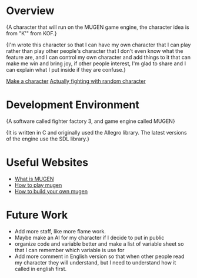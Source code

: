 # Overview

{A character that will run on the MUGEN game engine, the character idea is from "K'" from KOF.}

{I'm wrote this character so that I can have my own character that I can play rather than play other people's character that I don't even know what the feature are, and I can control my own character and add things to it that can make me win and bring joy, if other people interest, I'm glad to share and I can explain what I put inside if they are confuse.}

[Make a character](https://youtu.be/iPl8lDyq5Pw)
[Actually fighting with random character](https://youtu.be/1fxe2z_bCUw)

# Development Environment

{A software called fighter factory 3, and game engine called MUGEN}

{It is written in C and originally used the Allegro library. The latest versions of the engine use the SDL library.}

# Useful Websites
* [What is MUGEN](https://www.fightersgeneration.com/features/mugen.html)
* [How to play mugen](https://www.reddit.com/r/gaming/comments/99nzx6/how_do_you_play_mugen_games/)
* [How to build your own mugen](https://www.instructables.com/How-to-Build-Your-Own-MUGEN-Roster/)

# Future Work
* Add more staff, like more flame work.
* Maybe make an AI for my character if I decide to put in public
* organize code and variable better and make a list of variable sheet so that I can remember which variable is use for
* Add more comment in English version so that when other people read my character they will understand, but I need to understand how it called in english first.
